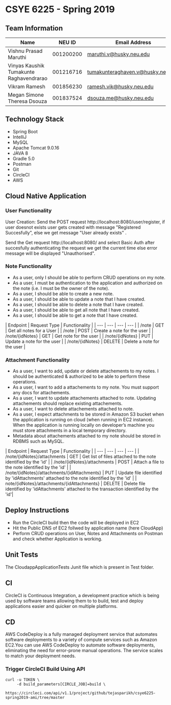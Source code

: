 # CSYE 6225 - Spring 2019

## Team Information

| Name | NEU ID | Email Address |
| --- | --- | --- |
| Vishnu Prasad Maruthi|001200200 |maruthi.v@husky.neu.edu |
| Vinyas Kaushik Tumakunte Raghavendrarao|001216716|tumakunteraghaven.v@husky.neu.edu|
| Vikram Ramesh|001856230|ramesh.vik@husky.neu.edu|
| Megan Simone Theresa Dsouza|001837524|dsouza.me@husky.neu.edu |

## Technology Stack

* Spring Boot
* IntelliJ
* MySQL
* Apache Tomcat 9.0.16
* JAVA 8
* Gradle 5.0
* Postman
* Git
* CircleCI
* AWS

## Cloud Native Application 

### User Functionality

User Creation: Send the POST request http://localhost:8080/user/register, if user doesnot exists user gets created with message "Registered Succesfully", else we get message "User already exists" .

Send the Get request http://localhost:8080/ and select Basic Auth after succesfully authenticating the request we get the current time else error message will be displayed "Unauthorised".

### Note Functionality 

* As a user, only I should be able to perform CRUD operations on my note.
* As a user, I must be authentication to the application and authorized on the note (i.e. I must be the owner of the note).
* As a user, I should be able to create a new note.
* As a user, I should be able to update a note that I have created.
* As a user, I should be able to delete a note that I have created.
* As a user, I should be able to get all note that I have created.
* As a user, I should be able to get a note that I have created.

| Endpoint | Request Type | Functionality |
| --- | --- | --- | --- |
| /note | GET | Get all notes for a User |
| /note | POST | Create a note for the user |
| /note/{idNotes} | GET | Get note for the user |
| /note/{idNotes} | PUT | Update a note for the user |
| /note/{idNotes} | DELETE | Delete a note for the user |

### Attachment Functionality 

* As a user, I want to add, update or delete attachements to my notes. I should be authenticated & authorized to be able to perform these operations.
* As a user, I want to add a attachements to my note. You must support any docs for attachements.
* As a user, I want to update attachements attached to note. Updating attachements should replace existing attachements.
* As a user, I want to delete attachements attached to note.
* As a user, I expect attachments to be stored in Amazon S3 bucket when the application is running on cloud (when running in EC2 instance). When the application is running locally on developer’s machine you must store attachments in a local temporary directory.
* Metadata about attachements attached to my note should be stored in RDBMS such as MySQL.

| Endpoint | Request Type | Functionality |
| --- | --- | --- | --- |
| /note/{idNotes}/attachments | GET | Get list of files attached to the note identified by the 'id' |
| /note/{idNotes}/attachments | POST | Attach a file to the note identified by the 'id' |
| /note/{idNotes}/attachments/{idAttachments} | PUT | Update file identified by 'idAttachments' attached to the note identified by the 'id' |
| note/{idNotes}/attachments/{idAttachments} | DELETE | Delete file identified by 'idAttachments' attached to the transaction identified by the 'id'|

## Deploy Instructions

* Run the CircleCI build then the code will be deployed in EC2
* Hit the Public DNS of EC2 follwed by application name (here CloudApp)
* Perform CRUD operations on User, Notes and Attachments on Postman and check whether Application is working.


## Unit Tests
The CloudappApplicationTests Junit file which is present in Test folder.

## CI
CircleCI is Continuous Integration, a development practice which is being used by software teams allowing them to to build, test and deploy applications easier and quicker on multiple platforms.

## CD 
AWS CodeDeploy is a fully managed deployment service that automates software deployments to a variety of compute services such as Amazon EC2.You can use AWS CodeDeploy to automate software deployments, eliminating the need for error-prone manual operations. The service scales to match your deployment needs.

### Trigger CircleCI Build Using API

```
curl -u TOKEN \
     -d build_parameters[CIRCLE_JOB]=build \
     https://circleci.com/api/v1.1/project/github/tejasparikh/csye6225-spring2019-ami/tree/master
```






